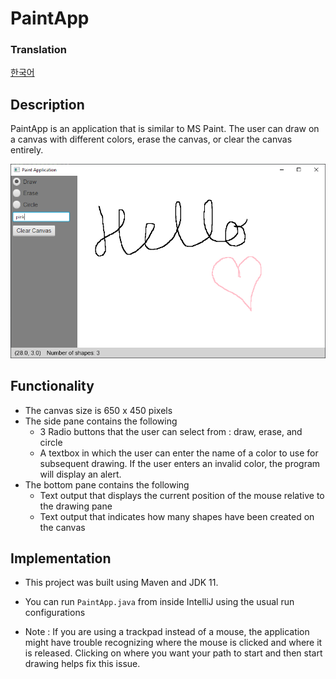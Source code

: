 # PaintApp

### Translation
[한국어](https://github.com/DavinAn6/PaintApp/blob/main/README.kor.md)

## Description
PaintApp is an application that is similar to MS Paint. The user can draw on a canvas with different colors, erase the canvas, or clear the canvas entirely.

<img alt="PaintApp" src="https://github.com/DavinAn6/PaintApp/blob/main/src/main/resources/PaintApp.png"/>

## Functionality
- The canvas size is 650 x 450 pixels
- The side pane contains the following
  - 3 Radio buttons that the user can select from : draw, erase, and circle
  - A textbox in which the user can enter the name of a color to use for subsequent drawing. If the user enters an invalid color, the program will display an alert.
- The bottom pane contains the following
  - Text output that displays the current position of the mouse relative to the drawing pane
  - Text output that indicates how many shapes have been created on the canvas

## Implementation
- This project was built using Maven and JDK 11.
- You can run `PaintApp.java` from inside IntelliJ using the usual run configurations

- Note : If you are using a trackpad instead of a mouse, the application might have trouble recognizing where the mouse is clicked and where it is released. Clicking on where you want your path to start and then start drawing helps fix this issue.
